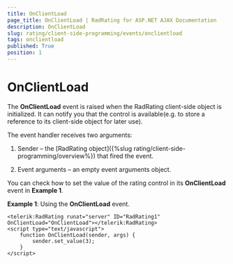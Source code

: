 ```yaml
---
title: OnClientLoad
page_title: OnClientLoad | RadRating for ASP.NET AJAX Documentation
description: OnClientLoad
slug: rating/client-side-programming/events/onclientload
tags: onclientload
published: True
position: 1
---
```


# OnClientLoad

The **OnClientLoad** event is raised when the RadRating client-side object is initialized. It can notify you that the control is available(e.g. to store a reference to its client-side object for later use).

The event handler receives two arguments:

1. Sender – the [RadRating object]({%slug rating/client-side-programming/overview%}) that fired the event.

1. Event arguments – an empty event arguments object.

You can check how to set the value of the rating control in its **OnClientLoad** event in **Example 1**.

**Example 1**: Using the **OnClientLoad** event.

````ASP.NET
<telerik:RadRating runat="server" ID="RadRating1" OnClientLoad="OnClientLoad"></telerik:RadRating>
<script type="text/javascript">
	function OnClientLoad(sender, args) {
		sender.set_value(3);
	}
</script>
````


